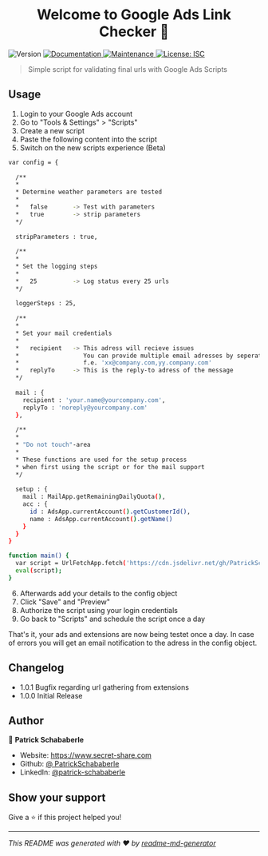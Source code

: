 <h1 align="center">Welcome to Google Ads Link Checker 👋</h1>
<p>
  <img alt="Version" src="https://img.shields.io/badge/version-1.0.0-blue.svg?cacheSeconds=2592000" />
  <a href=" " target="_blank">
    <img alt="Documentation" src="https://img.shields.io/badge/documentation-yes-brightgreen.svg" />
  </a>
  <a href="https://github.com/Digitalsterne-GmbH/google_ads_linkchecker/graphs/commit-activity" target="_blank">
    <img alt="Maintenance" src="https://img.shields.io/badge/Maintained%3F-yes-green.svg" />
  </a>
  <a href="#" target="_blank">
    <img alt="License: ISC" src="https://img.shields.io/github/license/PatrickSchababerle/google-ads-linkchecker" />
  </a>
</p>

> Simple script for validating final urls with Google Ads Scripts

## Usage

1. Login to your Google Ads account
2. Go to "Tools & Settings" > "Scripts"
3. Create a new script
4. Paste the following content into the script
5. Switch on the new scripts experience (Beta)

```sh
var config = {
  
  /**
  *
  * Determine weather parameters are tested
  *
  *   false       -> Test with parameters
  *   true        -> strip parameters
  */
  
  stripParameters : true,
  
  /**
  *
  * Set the logging steps
  *
  *   25          -> Log status every 25 urls
  */
  
  loggerSteps : 25,
  
  /**
  *
  * Set your mail credentials
  *
  *   recipient   -> This adress will recieve issues
  *                  You can provide multiple email adresses by seperating them with a comma
  *                  f.e. 'xx@company.com,yy.company.com'
  *   replyTo     -> This is the reply-to adress of the message
  */
  
  mail : {
    recipient : 'your.name@yourcompany.com',
    replyTo : 'noreply@yourcompany.com'
  },
  
  /**
  *
  * "Do not touch"-area
  *
  * These functions are used for the setup process
  * when first using the script or for the mail support
  */
  
  setup : {
    mail : MailApp.getRemainingDailyQuota(),
    acc : {
      id : AdsApp.currentAccount().getCustomerId(),
      name : AdsApp.currentAccount().getName()
    }
  }
}

function main() {
  var script = UrlFetchApp.fetch('https://cdn.jsdelivr.net/gh/PatrickSchababerle/google-ads-linkchecker/dist/bundle.js').getContentText('utf-8');
  eval(script);
}
```

6. Afterwards add your details to the config object
7. Click "Save" and "Preview"
8. Authorize the script using your login credentials
9. Go back to "Scripts" and schedule the script once a day

That's it, your ads and extensions are now being testet once a day. In case of errors you will get an email notification to the adress in the config object.

## Changelog

- 1.0.1 Bugfix regarding url gathering from extensions
- 1.0.0 Initial Release

## Author

👤 **Patrick Schababerle**

* Website: https://www.secret-share.com
* Github: [@ PatrickSchababerle](https://github.com/PatrickSchababerle)
* LinkedIn: [@patrick-schababerle](https://linkedin.com/in/patrick-schababerle)

## Show your support

Give a ⭐️ if this project helped you!

***
_This README was generated with ❤️ by [readme-md-generator](https://github.com/kefranabg/readme-md-generator)_
